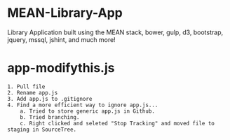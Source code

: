# MEAN-Library-App
Library Application built using the MEAN stack, bower, gulp, d3, bootstrap, jquery, mssql, jshint, and much more!

# app-modifythis.js
    1. Pull file
    2. Rename app.js
    3. Add app.js to .gitignore
    4. Find a more efficient way to ignore app.js...
        a. Tried to store generic app.js in Github.
        b. Tried branching.
        c. Right clicked and seleted "Stop Tracking" and moved file to staging in SourceTree.
        
